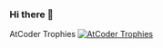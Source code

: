 ### Hi there 👋

AtCoder Trophies
[![AtCoder Trophies](https://atcoder-trophies.vercel.app/api/v1/atcoder?username=Kagemeka&theme=algolia&column=8)](https://github.com/KATO-Hiro/AtCoderTrophies)
